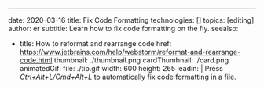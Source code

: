 ---
date: 2020-03-16
title: Fix Code Formatting
technologies: []
topics: [editing]
author: er
subtitle: Learn how to fix code formatting on the fly.
seealso:
- title: How to reformat and rearrange code
  href: https://www.jetbrains.com/help/webstorm/reformat-and-rearrange-code.html
thumbnail: ./thumbnail.png
cardThumbnail: ./card.png
animatedGif:
  file: ./tip.gif
  width: 600
  height: 265
leadin: |
  Press *Ctrl+Alt+L/Cmd+Alt+L* to automatically fix code formatting in a file. 
